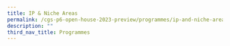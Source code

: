 ```yaml
---
title: IP & Niche Areas
permalink: /cgs-p6-open-house-2023-preview/programmes/ip-and-niche-areas/
description: ""
third_nav_title: Programmes
---
```

